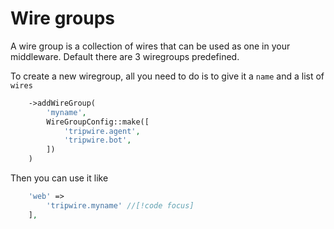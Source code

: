 # Wire groups
A wire group is a collection of wires that can be used as one in your middleware.
Default there are 3 wiregroups predefined.

To create a new wiregroup, all you need to do is to give it a ```name``` and a list of ```wires```

```php
    ->addWireGroup(
        'myname',  
        WireGroupConfig::make([
            'tripwire.agent',
            'tripwire.bot',
        ])
    )
```

Then you can use it like

```php
    'web' =>
        'tripwire.myname' //[!code focus]
    ],
```
